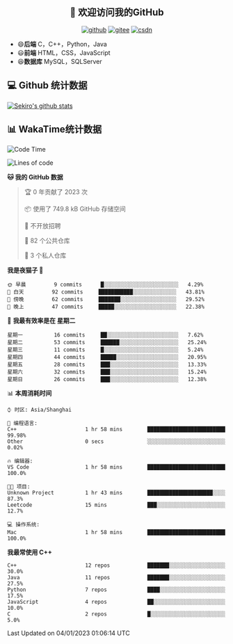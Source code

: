 <h2 align="center">👋 欢迎访问我的GitHub</h2>
<p align="center">
  <a href="https://666wxy666.github.io/"><img src="https://img.shields.io/badge/GitHub-24292e" alt="github"></a>
  <a href="https://gitee.com/wxy_666"><img src="https://img.shields.io/badge/Gitee-fe7300" alt="gitee"></a>
  <a href="https://blog.csdn.net/WXY_666"><img src="https://img.shields.io/badge/CSDN-cf000e" alt="csdn"></a>
</p>

- 😄**后端** C，C++，Python，Java
- 😃**前端** HTML，CSS，JavaScript
- 😆**数据库** MySQL，SQLServer

## 💻 Github 统计数据
[![Sekiro's github stats](https://github-readme-stats.vercel.app/api?username=666WXY666)](https://666wxy666.github.io/)

## 📊 WakaTime统计数据

<!--START_SECTION:waka-->
![Code Time](http://img.shields.io/badge/Code%20Time-1%2C435%20hrs%2023%20mins-blue)

![Lines of code](https://img.shields.io/badge/%E4%BB%8E%E3%80%8CHello%20World%E3%80%8D%E8%B5%B7%E6%88%91%E5%B7%B2%E7%BB%8F%E5%86%99%E4%BA%86--346%20Thousand%20%E8%A1%8C%E4%BB%A3%E7%A0%81-blue)

**🐱 我的 GitHub 数据** 

> 🏆 0 年贡献了 2023 次
 > 
> 📦  使用了 749.8 kB GitHub 存储空间 
 > 
> 🚫 不开放招聘
 > 
> 📜 82 个公共仓库 
 > 
> 🔑 3 个私人仓库  
 > 
**我是夜猫子 🦉** 

```text
🌞 早晨         9 commits      █░░░░░░░░░░░░░░░░░░░░░░░░   4.29% 
🌆 白天         92 commits     ███████████░░░░░░░░░░░░░░   43.81% 
🌃 傍晚         62 commits     ███████░░░░░░░░░░░░░░░░░░   29.52% 
🌙 晚上         47 commits     █████░░░░░░░░░░░░░░░░░░░░   22.38%

```
📅 **我最有效率是在 星期二** 

```text
星期一          16 commits     ██░░░░░░░░░░░░░░░░░░░░░░░   7.62% 
星期二          53 commits     ██████░░░░░░░░░░░░░░░░░░░   25.24% 
星期三          11 commits     █░░░░░░░░░░░░░░░░░░░░░░░░   5.24% 
星期四          44 commits     █████░░░░░░░░░░░░░░░░░░░░   20.95% 
星期五          28 commits     ███░░░░░░░░░░░░░░░░░░░░░░   13.33% 
星期六          32 commits     ███░░░░░░░░░░░░░░░░░░░░░░   15.24% 
星期日          26 commits     ███░░░░░░░░░░░░░░░░░░░░░░   12.38%

```


📊 **本周消耗时间** 

```text
⌚︎ 时区: Asia/Shanghai

💬 编程语言: 
C++                      1 hr 58 mins        █████████████████████████   99.98% 
Other                    0 secs              ░░░░░░░░░░░░░░░░░░░░░░░░░   0.02%

🔥 编辑器: 
VS Code                  1 hr 58 mins        █████████████████████████   100.0%

🐱‍💻 项目: 
Unknown Project          1 hr 43 mins        █████████████████████░░░░   87.3% 
Leetcode                 15 mins             ███░░░░░░░░░░░░░░░░░░░░░░   12.7%

💻 操作系统: 
Mac                      1 hr 58 mins        █████████████████████████   100.0%

```

**我最常使用 C++** 

```text
C++                      12 repos            ███████░░░░░░░░░░░░░░░░░░   30.0% 
Java                     11 repos            ███████░░░░░░░░░░░░░░░░░░   27.5% 
Python                   7 repos             ████░░░░░░░░░░░░░░░░░░░░░   17.5% 
JavaScript               4 repos             ██░░░░░░░░░░░░░░░░░░░░░░░   10.0% 
C                        2 repos             █░░░░░░░░░░░░░░░░░░░░░░░░   5.0%

```



 Last Updated on 04/01/2023 01:06:14 UTC
<!--END_SECTION:waka-->

<!--
**666WXY666/666WXY666** is a ✨ _special_ ✨ repository because its `README.md` (this file) appears on your GitHub profile.

Here are some ideas to get you started:

- 🔭 I’m currently working on ...
- 🌱 I’m currently learning ...
- 👯 I’m looking to collaborate on ...
- 🤔 I’m looking for help with ...
- 💬 Ask me about ...
- 📫 How to reach me: ...
- 😄 Pronouns: ...
- ⚡ Fun fact: ...
-->
